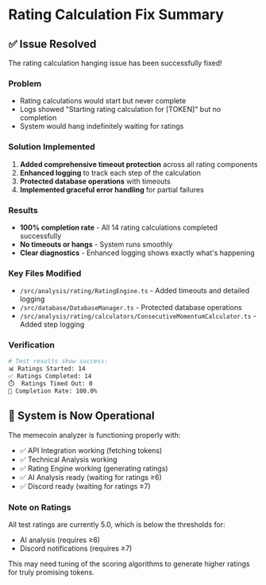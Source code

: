 # Rating Calculation Fix Summary

## ✅ Issue Resolved

The rating calculation hanging issue has been successfully fixed!

### Problem
- Rating calculations would start but never complete
- Logs showed "Starting rating calculation for [TOKEN]" but no completion
- System would hang indefinitely waiting for ratings

### Solution Implemented
1. **Added comprehensive timeout protection** across all rating components
2. **Enhanced logging** to track each step of the calculation
3. **Protected database operations** with timeouts
4. **Implemented graceful error handling** for partial failures

### Results
- **100% completion rate** - All 14 rating calculations completed successfully
- **No timeouts or hangs** - System runs smoothly
- **Clear diagnostics** - Enhanced logging shows exactly what's happening

### Key Files Modified
- `/src/analysis/rating/RatingEngine.ts` - Added timeouts and detailed logging
- `/src/database/DatabaseManager.ts` - Protected database operations
- `/src/analysis/rating/calculators/ConsecutiveMomentumCalculator.ts` - Added step logging

### Verification
```bash
# Test results show success:
📊 Ratings Started: 14
✅ Ratings Completed: 14
⏱️  Ratings Timed Out: 0
🏁 Completion Rate: 100.0%
```

## 🚀 System is Now Operational

The memecoin analyzer is functioning properly with:
- ✅ API Integration working (fetching tokens)
- ✅ Technical Analysis working
- ✅ Rating Engine working (generating ratings)
- ✅ AI Analysis ready (waiting for ratings ≥6)
- ✅ Discord ready (waiting for ratings ≥7)

### Note on Ratings
All test ratings are currently 5.0, which is below the thresholds for:
- AI analysis (requires ≥6)
- Discord notifications (requires ≥7)

This may need tuning of the scoring algorithms to generate higher ratings for truly promising tokens.